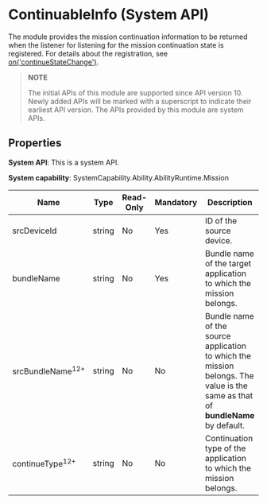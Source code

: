 # ContinuableInfo (System API)

The module provides the mission continuation information to be returned when the listener for listening for the mission continuation state is registered. For details about the registration, see [on('continueStateChange')](js-apis-distributedMissionManager-sys.md#distributedmissionmanageroncontinuestatechange11).

> **NOTE**
>
> The initial APIs of this module are supported since API version 10. Newly added APIs will be marked with a superscript to indicate their earliest API version.
> The APIs provided by this module are system APIs.

## Properties

**System API**: This is a system API.

**System capability**: SystemCapability.Ability.AbilityRuntime.Mission

| Name      | Type  | Read-Only  | Mandatory  | Description     |
| -------- | ------ | ---- | ---- | ------- |
| srcDeviceId | string | No   | Yes   | ID of the source device.|
| bundleName | string | No   | Yes   | Bundle name of the target application to which the mission belongs.|
| srcBundleName<sup>12+</sup> | string | No   | No   | Bundle name of the source application to which the mission belongs. The value is the same as that of **bundleName** by default.|
| continueType<sup>12+</sup> | string | No   | No   | Continuation type of the application to which the mission belongs.|
